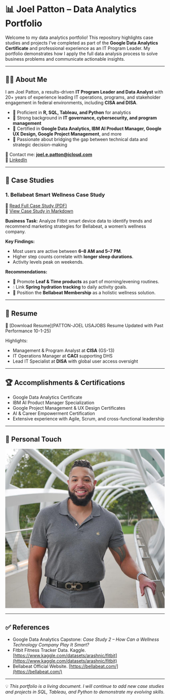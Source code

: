 # 📊 Joel Patton – Data Analytics Portfolio  

Welcome to my data analytics portfolio! This repository highlights case studies and projects I’ve completed as part of the **Google Data Analytics Certificate** and professional experience as an IT Program Leader. My portfolio demonstrates how I apply the full data analysis process to solve business problems and communicate actionable insights.  

---

## 👨‍💻 About Me  
I am Joel Patton, a results-driven **IT Program Leader and Data Analyst** with 20+ years of experience leading IT operations, programs, and stakeholder engagement in federal environments, including **CISA and DISA**.  

- 🔹 Proficient in **R, SQL, Tableau, and Python** for analytics  
- 🔹 Strong background in **IT governance, cybersecurity, and program management**  
- 🔹 Certified in **Google Data Analytics, IBM AI Product Manager, Google UX Design, Google Project Management**, and more  
- 🔹 Passionate about bridging the gap between technical data and strategic decision-making  

📧 Contact me: **joel.e.patton@icloud.com**  
🔗 [LinkedIn](https://linkedin.com)  

---

## 📂 Case Studies  

### 1. **Bellabeat Smart Wellness Case Study**  
📄 [Read Full Case Study (PDF)](Bellabeat_Case_Study_CompletedJP.pdf)  
📑 [View Case Study in Markdown](Bellabeat_Case_Study.md)  

**Business Task:** Analyze Fitbit smart device data to identify trends and recommend marketing strategies for Bellabeat, a women’s wellness company.  

**Key Findings:**  
- Most users are active between **6–8 AM and 5–7 PM**.  
- Higher step counts correlate with **longer sleep durations**.  
- Activity levels peak on weekends.  

**Recommendations:**  
- 📱 Promote **Leaf & Time products** as part of morning/evening routines.  
- 💧 Link **Spring hydration tracking** to daily activity goals.  
- 🎯 Position the **Bellabeat Membership** as a holistic wellness solution.  

---

## 📝 Resume  
📄 [Download Resume](PATTON-JOEL USAJOBS Resume Updated with Past Performance 10-1-25)  

Highlights:  
- Management & Program Analyst at **CISA** (GS-13)  
- IT Operations Manager at **CACI** supporting DHS  
- Lead IT Specialist at **DISA** with global user access oversight  

---

## 🏆 Accomplishments & Certifications  
- Google Data Analytics Certificate  
- IBM AI Product Manager Specialization  
- Google Project Management & UX Design Certificates  
- AI & Career Empowerment Certification  
- Extensive experience with Agile, Scrum, and cross-functional leadership  

---

## 📸 Personal Touch  
![Joel Patton](480734928_784652010014_3232648999651382859_n.jpg)

---

## ✅ References  
- Google Data Analytics Capstone: *Case Study 2 – How Can a Wellness Technology Company Play It Smart?*  
- Fitbit Fitness Tracker Data. Kaggle. [https://www.kaggle.com/datasets/arashnic/fitbit](https://www.kaggle.com/datasets/arashnic/fitbit)  
- Bellabeat Official Website. [https://bellabeat.com/](https://bellabeat.com/)  

---

💡 *This portfolio is a living document. I will continue to add new case studies and projects in SQL, Tableau, and Python to demonstrate my evolving skills.*  
